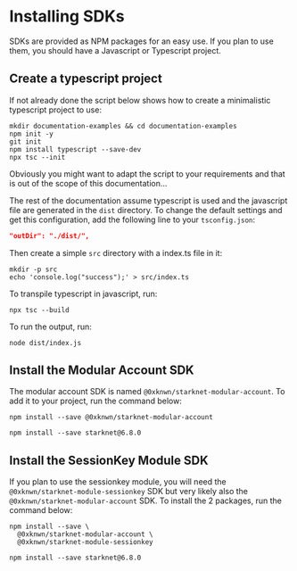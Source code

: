 # Installing SDKs

SDKs are provided as NPM packages for an easy use. If you plan to use them, you
should have a Javascript or Typescript project.

## Create a typescript project

If not already done the script below shows how to create a minimalistic
typescript project to use:

```shell
mkdir documentation-examples && cd documentation-examples
npm init -y
git init
npm install typescript --save-dev
npx tsc --init
```

Obviously you might want to adapt the script to your requirements and that is
out of the scope of this documentation...

The rest of the documentation assume typescript is used and the javascript
file are generated in the `dist` directory. To change the default settings
and get this configuration, add the following line to your `tsconfig.json`:

```json
"outDir": "./dist/",
```

Then create a simple `src` directory with a index.ts file in it:

```shell
mkdir -p src
echo 'console.log("success");' > src/index.ts
```

To transpile typescript in javascript, run:

```shell
npx tsc --build
```

To run the output, run:

```shell
node dist/index.js
```

## Install the Modular Account SDK

The modular account SDK is named `@0xknwn/starknet-modular-account`. To add it
to your project, run the command below:

```shell
npm install --save @0xknwn/starknet-modular-account

npm install --save starknet@6.8.0
```

## Install the SessionKey Module SDK

If you plan to use the sessionkey module, you will need the
`@0xknwn/starknet-module-sessionkey` SDK but very likely also the `@0xknwn/starknet-modular-account` SDK. To install the 2 packages, run the command below:

```shell
npm install --save \
  @0xknwn/starknet-modular-account \
  @0xknwn/starknet-module-sessionkey

npm install --save starknet@6.8.0
```

